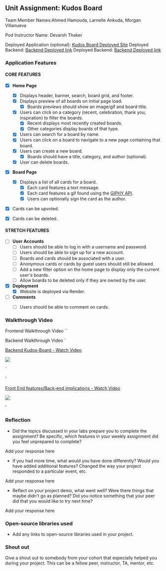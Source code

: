 ## Unit Assignment: Kudos Board

Team Member Names:Ahmed Hamouda, Larnelle Ankuda, Morgan Villanueva

Pod Instructor Name: Devarsh Thaker

Deployed Application (optional): [Kudos Board Deployed Site](ADD_LINK_HERE)
Deployed Backend: [Backend Deployed link](ADD_LINK_HERE)
Deployed Backend: [Backend Deployed link](ADD_LINK_HERE)



### Application Features

#### CORE FEATURES

- [X] **Home Page**
  - [X] Displays header, banner, search, board grid, and footer.
  - [X] Displays preview of all boards on initial page load.
    - [X] Boards previews should show an image/gif and board title.
  - [X] Users can click on a category (recent, celebration, thank you, inspiration) to filter the boards.
    - [X] Recent displays most recently created boards.
    - [X] Other categories display boards of that type.
  - [X] Users can search for a board by name.
  - [X] Users can click on a board to navigate to a new page containing that board.
  - [X] Users can create a new board.
    - [X] Boards should have a title, category, and author (optional).
  - [X] User can delete boards.
  
- [X] **Board Page**
  - [X] Displays a list of all cards for a board.
    -  [X] Each card features a text message.
    -  [X] Each card features a gif found using the [GIPHY API](https://developers.giphy.com/docs/api/).
    -  [X] Users can optionally sign the card as the author.  
-   [X] Cards can be upvoted.
-   [X] Cards can be deleted.


#### STRETCH FEATURES


- [ ] **User Accounts**
  - [ ] Users should be able to log in with a username and password.
  - [ ] Users should be able to sign up for a new account.
  - [ ]  Boards and cards should be associated with a user.
    - [ ]  Anonymous cards or cards by guest users should still be allowed.
  - [ ] Add a new filter option on the home page to display only the current user's boards.
  - [ ] Allow boards to be deleted only if they are owned by the user.
- [X] **Deployment**
  - [X] Website is deployed via Render.
- [ ] **Comments**
  - [ ] Users should be able to comment on cards.


### Walkthrough Video
Frontend Walkthrough Video
``

Backend Walkthrough Video
`<div>
    <a href="https://www.loom.com/share/3ba728e02bad4237a70186d4021f443c">
      <p>Backend Kudos-Board - Watch Video</p>
    </a>
    <a href="https://www.loom.com/share/3ba728e02bad4237a70186d4021f443c">
      <img style="max-width:300px;" src="https://cdn.loom.com/sessions/thumbnails/3ba728e02bad4237a70186d4021f443c-with-play.gif">
    </a>
  </div>`

 '<div>
    <a href="https://www.loom.com/share/6b692694c39e4664affff7256b49084f">
      <p>Front End features/Back-end implications - Watch Video</p>
    </a>
    <a href="https://www.loom.com/share/6b692694c39e4664affff7256b49084f">
      <img style="max-width:300px;" src="https://cdn.loom.com/sessions/thumbnails/6b692694c39e4664affff7256b49084f-with-play.gif">
    </a>
  </div>'

### Reflection

* Did the topics discussed in your labs prepare you to complete the assignment? Be specific, which features in your weekly assignment did you feel unprepared to complete?

Add your response here

* If you had more time, what would you have done differently? Would you have added additional features? Changed the way your project responded to a particular event, etc.
  
Add your response here

* Reflect on your project demo, what went well? Were there things that maybe didn't go as planned? Did you notice something that your peer did that you would like to try next time?

Add your response here

### Open-source libraries used

- Add any links to open-source libraries used in your project.

### Shout out

Give a shout out to somebody from your cohort that especially helped you during your project. This can be a fellow peer, instructor, TA, mentor, etc.
